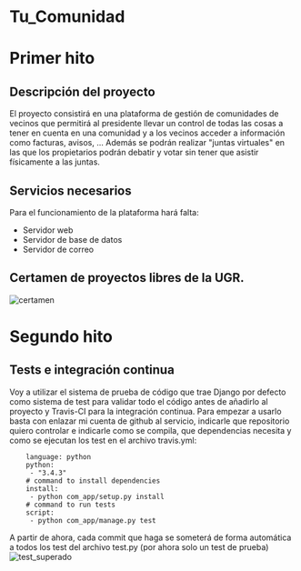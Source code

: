 # Tu_Comunidad

# Primer hito

## Descripción del proyecto
El proyecto consistirá en una plataforma de gestión de comunidades de vecinos que permitirá al presidente llevar un control de todas las cosas a tener en cuenta en una comunidad y a los vecinos acceder a información como facturas, avisos, ... Además se podrán realizar "juntas virtuales" en las que los propietarios podrán debatir y votar sin tener que asistir físicamente a las juntas.

## Servicios necesarios
Para el funcionamiento de la plataforma hará falta:
 - Servidor web
 - Servidor de base de datos
 - Servidor de correo

## Certamen de proyectos libres de la UGR.
![certamen](http://i.imgur.com/wyVy7TZ.png)

# Segundo hito
## Tests e integración continua
Voy a utilizar el sistema de prueba de código que trae Django por defecto como sistema de test para validar todo el código antes de añadirlo al proyecto y Travis-CI para la integración continua.
Para empezar a usarlo basta con enlazar mi cuenta de github al servicio, indicarle que repositorio quiero controlar e indicarle como se compila, que dependencias necesita y como se ejecutan los test en el archivo travis.yml:
```
	language: python
	python:
	 - "3.4.3"
	# command to install dependencies
	install:
	 - python com_app/setup.py install
	# command to run tests
	script:
	 - python com_app/manage.py test

```

A partir de ahora, cada commit que haga se someterá de forma automática a todos los test del archivo test.py (por ahora solo un test de prueba)
![test_superado](http://i.imgur.com/vRVIj8O.png)


